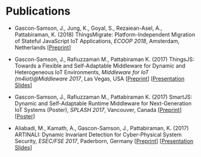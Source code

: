 # Publications

* Gascon-Samson, J., Jung, K., Goyal, S., Rezaiean-Asel, A., Pattabiraman, K. (2018) ThingsMigrate: Platform-Independent Migration of Stateful JavaScript IoT Applications, *ECOOP 2018*, Amsterdam, Netherlands [[Preprint](http://drops.dagstuhl.de/opus/volltexte/2018/9223/)]

* Gascon-Samson, J., Rafiuzzaman M., Pattabiraman K. (2017) ThingsJS: Towards a Flexible and Self-Adaptable Middleware for Dynamic and Heterogeneous IoT Environments, *Middleware for IoT (m4iot)@Middleware 2017*, Las Vegas, USA [[Preprint](http://www.wyntech.ca/misc/web/preprints/m4iot2017.pdf)] [[Presentation Slides](http://www.wyntech.ca/misc/web/preprints/ThingsJS-m4iot-Dec2017.pdf)]

* Gascon-Samson, J., Rafiuzzaman M., Pattabiraman K. (2017) SmartJS: Dynamic and Self-Adaptable Runtime Middleware for Next-Generation IoT Systems (Poster), *SPLASH 2017*, Vancouver, Canada [[Preprint](http://www.wyntech.ca/misc/web/preprints/SPLASH2017-Abstract.pdf)] [[Poster](http://www.wyntech.ca/misc/web/preprints/SmartJS-Poster-SPLASH2017.pdf)]

* Aliabadi, M., Kamath, A., Gascon-Samson, J., Pattabiraman, K. (2017) ARTINALI: Dynamic Invariant Detection for Cyber-Physical System Security, *ESEC/FSE 2017*, Paderborn, Germany [[Preprint](http://blogs.ubc.ca/karthik/files/2017/07/ARTINALI-FSE17.pdf)] [[Presentation Slides](http://blogs.ubc.ca/karthik/files/2017/09/FSE17-slides.pdf)]
